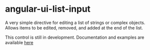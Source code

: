 angular-ui-list-input
=====================

A very simple directive for editing a list of strings or complex objects. Allows items to be edited, removed, and added at the end of the list.

This control is still in development. Documentation and examples are available [here](http://newstex.github.io/angular-ui-list-input)
